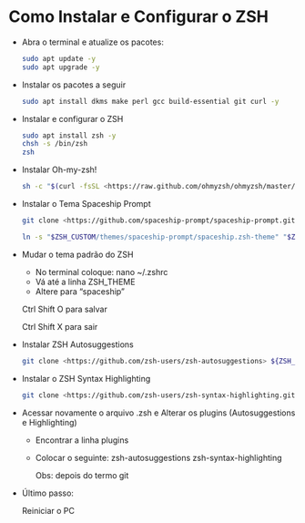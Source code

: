 # Como Instalar e Configurar o ZSH

- Abra o terminal e atualize os pacotes:

  ```bash
  sudo apt update -y
  sudo apt upgrade -y
  ```

- Instalar os pacotes a seguir

  ```bash
  sudo apt install dkms make perl gcc build-essential git curl -y
  ```

- Instalar e configurar o ZSH

  ```bash
  sudo apt install zsh -y
  chsh -s /bin/zsh
  zsh
  ```

- Instalar Oh-my-zsh!

  ```bash
  sh -c "$(curl -fsSL <https://raw.github.com/ohmyzsh/ohmyzsh/master/tools/install.sh>)"
  ```

- Instalar o Tema Spaceship Prompt

  ```bash
  git clone <https://github.com/spaceship-prompt/spaceship-prompt.git> "$ZSH_CUSTOM/themes/spaceship-prompt" --depth=1
  ```

  ```bash
  ln -s "$ZSH_CUSTOM/themes/spaceship-prompt/spaceship.zsh-theme" "$ZSH_CUSTOM/themes/spaceship.zsh-theme"
  ```

- Mudar o tema padrão do ZSH

  - No terminal coloque: nano ~/.zshrc
  - Vá até a linha ZSH_THEME
  - Altere para “spaceship”

  Ctrl Shift O para salvar

  Ctrl Shift X para sair

- Instalar ZSH Autosuggestions

  ```bash
  git clone <https://github.com/zsh-users/zsh-autosuggestions> ${ZSH_CUSTOM:-~/.oh-my-zsh/custom}/plugins/zsh-autosuggestions
  ```

- Instalar o ZSH Syntax Highlighting

  ```bash
  git clone <https://github.com/zsh-users/zsh-syntax-highlighting.git> ${ZSH_CUSTOM:-~/.oh-my-zsh/custom}/plugins/zsh-syntax-highlighting
  ```

- Acessar novamente o arquivo .zsh e Alterar os plugins (Autosuggestions e Highlighting)

  - Encontrar a linha plugins

  - Colocar o seguinte: zsh-autosuggestions zsh-syntax-highlighting

    Obs: depois do termo git

- Último passo:

  Reiniciar o PC